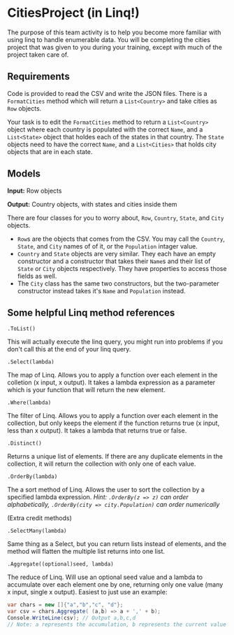 # CitiesProject (in Linq!) 

The purpose of this team activity is to help you become more familiar with using linq to handle enumerable data. 
You will be completing the cities project that was given to you during your training, except with much 
of the project taken care of.

## Requirements

Code is provided to read the CSV and write the JSON files. There is a `FormatCities` method which will return a `List<Country>` and take cities as `Row` objects.

Your task is to edit the `FormatCities` method to return a `List<Country>` object where each country is populated with the correct `Name`, and a `List<State>` object that holdes each of the states in that country. The `State` objects need to have the correct `Name`, and a `List<Cities>` that holds city objects that are in each state.

## Models

**Input:** Row objects

**Output:** Country objects, with states and cities inside them

There are four classes for you to worry about, `Row`, `Country`, `State`, and `City` objects.
- `Row`s are the objects that comes from the CSV. You may call the `Country`, `State`, and `City` names of of it, or the `Population` intager value.
- `Country` and `State` objects are very similar. They each have an empty constructor and a constructor that takes their `Name`s and their list of `State` or `City` objects respectively. They have properties to access those fields as well.
- The `City` class has the same two constructors, but the two-parameter constructor instead takes it's `Name` and `Population` instead.

## Some helpful Linq method references

`.ToList()`

This will actually execute the linq query, you might run into problems if you don't call this at the end of your linq query.

`.Select(lambda)` 

The map of Linq. Allows you to apply a function over each element in the colletion (x input, x output). It takes a lambda expression as a parameter which is your function that will return the new element.

`.Where(lambda)`

The filter of Linq. Allows you to apply a function over each element in the collection, but only keeps the element if the function returns true (x input, less than x output). It takes a lambda that returns true or false.

`.Distinct()`

Returns a unique list of elements. If there are any duplicate elements in the collection, it will return the collection with only one of each value.

`.OrderBy(lambda)`

The a sort method of Linq. Allows the user to sort the collection by a specified lambda expression. *Hint: `.OrderBy(z => z)` can order alphabetically, `.OrderBy(city => city.Population)` can order numerically*

(Extra credit methods)

`.SelectMany(lambda)`

Same thing as a Select, but you can return lists instead of elements, and the method will flatten the multiple list returns into one list.

`.Aggregate((optional)seed, lambda)`

The reduce of Linq. Will use an optional seed value and a lambda to accumulate over each element one by one, returning only one value (many x input, single x output). Easiest to just use an example:

```C#
var chars = new []{"a","b","c", "d"};
var csv = chars.Aggregate( (a,b) => a + ',' + b);
Console.WriteLine(csv); // Output a,b,c,d
// Note: a represents the accumulation, b represents the current value
```

